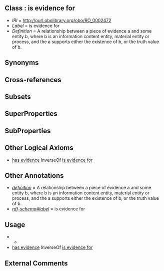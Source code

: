 
## Class : is evidence for

 * *IRI* = http://purl.obolibrary.org/obo/RO_0002472
 * *Label* = is evidence for
 * *Definition* = A relationship between a piece of evidence a and some entity b, where b is  an information content entity, material entity or process, and 
the a supports either the existence of b, or the truth value of b.

## Synonyms


## Cross-references


## Subsets


## SuperProperties


## SubProperties


## Other Logical Axioms

 * [has evidence](../../RO/58/RO_0002558.md) InverseOf [is evidence for](../../RO/72/RO_0002472.md)

## Other Annotations

 * *[definition](../../IAO/15/IAO_0000115.md)* = A relationship between a piece of evidence a and some entity b, where b is  an information content entity, material entity or process, and 
the a supports either the existence of b, or the truth value of b.
 * *[rdf-schema#label](../../el/rdf-schema#label.md)* = is evidence for

## Usage

 * -
 * [has evidence](../../RO/58/RO_0002558.md) InverseOf [is evidence for](../../RO/72/RO_0002472.md)

## External Comments

